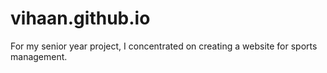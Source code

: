 # vihaan.github.io
For my senior year project, I concentrated on creating a website for sports management.
